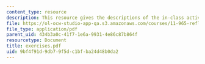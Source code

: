 ```yaml
---
content_type: resource
description: This resource gives the descriptions of the in-class activities.
file: https://ol-ocw-studio-app-qa.s3.amazonaws.com/courses/11-965-reflective-practice-an-approach-for-expanding-your-learning-frontiers-january-iap-2007/9bf4f91d9db79f5dc1bfba24d48b0da2_exercises.pdf
file_type: application/pdf
parent_uid: 434b3a0c-41f7-1e6a-9931-4e86c87b864f
resourcetype: Document
title: exercises.pdf
uid: 9bf4f91d-9db7-9f5d-c1bf-ba24d48b0da2
---
```

